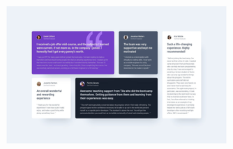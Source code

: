 ![alt text](https://github.com/aymenezz/desingne-public/blob/main/first_challonge/desktop-design.jpg?raw=true)
